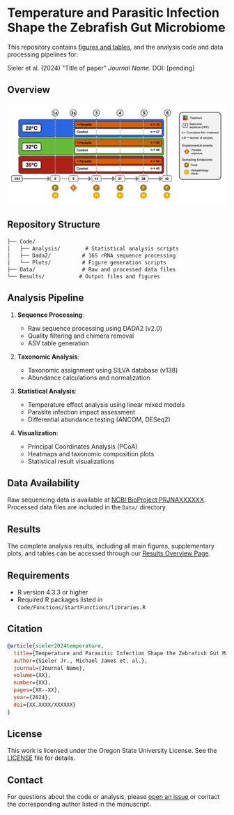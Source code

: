 # Temperature and Parasitic Infection Shape the Zebrafish Gut Microbiome

This repository contains [figures and tables](https://sielerjm.github.io/Sieler2024__ZF_Temperature_Parasite/Results_Overview.html), and the analysis code and data processing pipelines for:

Sieler et al. (2024) "Title of paper" *Journal Name*. DOI: [pending]

## Overview


![Experimental Design Overview](ExperimentalDesignSchematic.png)


## Repository Structure

    ├── Code/
    │   ├── Analysis/        # Statistical analysis scripts
    │   ├── Dada2/          # 16S rRNA sequence processing
    │   └── Plots/          # Figure generation scripts
    ├── Data/               # Raw and processed data files
    └── Results/           # Output files and figures

## Analysis Pipeline

1. **Sequence Processing**:
   - Raw sequence processing using DADA2 (v2.0)
   - Quality filtering and chimera removal
   - ASV table generation

2. **Taxonomic Analysis**:
   - Taxonomic assignment using SILVA database (v138)
   - Abundance calculations and normalization

3. **Statistical Analysis**:
   - Temperature effect analysis using linear mixed models
   - Parasite infection impact assessment
   - Differential abundance testing (ANCOM, DESeq2)

4. **Visualization**:
   - Principal Coordinates Analysis (PCoA)
   - Heatmaps and taxonomic composition plots
   - Statistical result visualizations

## Data Availability

Raw sequencing data is available at [NCBI BioProject PRJNAXXXXXX](https://www.ncbi.nlm.nih.gov/bioproject/PRJNAXXXXXX). Processed data files are included in the `Data/` directory.

## Results

The complete analysis results, including all main figures, supplementary plots, and tables can be accessed through our [Results Overview Page](https://sielerjm.github.io/Sieler2024__ZF_Temperature_Parasite/Results_Overview.html).

## Requirements

- R version 4.3.3 or higher
- Required R packages listed in `Code/Functions/StartFunctions/libraries.R`



## Citation

```bibtex
@article{sieler2024temperature,
  title={Temperature and Parasitic Infection Shape the Zebrafish Gut Microbiome},
  author={Sieler Jr., Michael James et. al.},
  journal={Journal Name},
  volume={XX},
  number={XX},
  pages={XX--XX},
  year={2024},
  doi={XX.XXXX/XXXXXX}
}
```

## License

This work is licensed under the Oregon State University License. See the [LICENSE](LICENSE.md) file for details.

## Contact

For questions about the code or analysis, please [open an issue](https://github.com/sielerjm/Sieler2024__ZF_Temperature_Parasite/issues) or contact the corresponding author listed in the manuscript.

